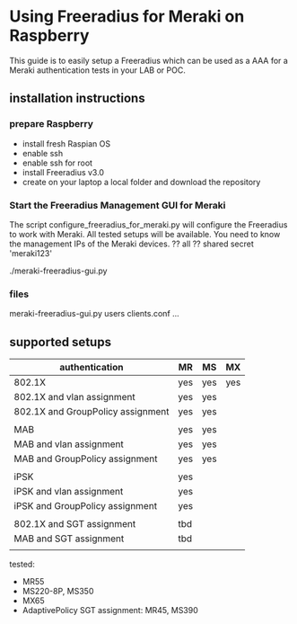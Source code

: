 # Using Freeradius for Meraki on Raspberry

This guide is to easily setup a Freeradius which can be used as a AAA for a Meraki authentication tests in your LAB or POC.

## installation instructions

### prepare Raspberry
- install fresh Raspian OS
- enable ssh
- enable ssh for root
- install Freeradius v3.0
- create on your laptop a local folder and download the repository 


### Start the Freeradius Management GUI for Meraki
The script configure_freeradius_for_meraki.py will configure the Freeradius to work with Meraki.
All tested setups will be available.
You need to know the management IPs of the Meraki devices. ??   all
?? shared secret 'meraki123'

./meraki-freeradius-gui.py

### files 
meraki-freeradius-gui.py
users
clients.conf
...


## supported setups


| authentication                    | MR   | MS  | MX  | 
| --------------------------------  | -----| --- | --- |
| 802.1X                            | yes  | yes | yes |
| 802.1X and vlan assignment        | yes  | yes | |
| 802.1X and GroupPolicy assignment | yes  | yes | |
||| 
| MAB                               | yes | yes  | |
| MAB and vlan assignment           | yes | yes  | |
| MAB and GroupPolicy assignment    | yes | yes  | |
|||
| iPSK                              | yes | | |
| iPSK and vlan assignment          | yes | | |
| iPSK and GroupPolicy assignment   | yes | | |
|||
| 802.1X and SGT assignment         | tbd | | |
| MAB  and SGT assignment           | tbd | | |
|||

tested:
- MR55
- MS220-8P, MS350
- MX65
- AdaptivePolicy SGT assignment:  MR45, MS390






